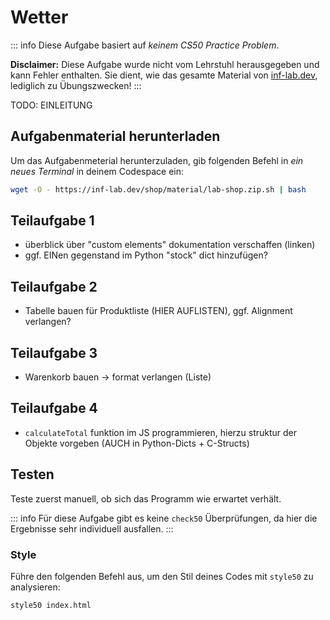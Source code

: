 # Wetter

::: info
Diese Aufgabe basiert auf _keinem CS50 Practice Problem_.

**Disclaimer:** Diese Aufgabe wurde nicht vom Lehrstuhl herausgegeben und kann Fehler enthalten. Sie dient, wie das gesamte Material von [inf-lab.dev](https://inf-lab.dev), lediglich zu Übungszwecken!
:::

TODO: EINLEITUNG

## Aufgabenmaterial herunterladen

Um das Aufgabenmeterial herunterzuladen, gib folgenden Befehl in _ein neues Terminal_ in deinem Codespace ein:

```bash
wget -O - https://inf-lab.dev/shop/material/lab-shop.zip.sh | bash
```

## Teilaufgabe 1

-   überblick über "custom elements" dokumentation verschaffen (linken)
-   ggf. EINen gegenstand im Python "stock" dict hinzufügen?

## Teilaufgabe 2

-   Tabelle bauen für Produktliste (HIER AUFLISTEN), ggf. Alignment verlangen?

## Teilaufgabe 3

-   Warenkorb bauen -> format verlangen (Liste)

## Teilaufgabe 4

-   `calculateTotal` funktion im JS programmieren, hierzu struktur der Objekte vorgeben (AUCH in Python-Dicts + C-Structs)

## Testen

Teste zuerst manuell, ob sich das Programm wie erwartet verhält.

::: info
Für diese Aufgabe gibt es keine `check50` Überprüfungen, da hier die Ergebnisse sehr individuell ausfallen.
:::

### Style

Führe den folgenden Befehl aus, um den Stil deines Codes mit `style50` zu analysieren:

```bash
style50 index.html
```
